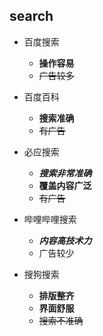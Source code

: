 ## search

- 百度搜索
  - **操作容易**
  - ~~广告较多~~
- 百度百科
  - **搜索准确**
  - ~~有广告~~

- 必应搜索
  - ***搜索非常准确***
  - **覆盖内容广泛**
  - ~~有广告~~
- 哔哩哔哩搜索
  - ***内容高技术力***
  - 广告较少
- 搜狗搜索
  - **排版整齐**
  - **界面舒服**
  - ~~搜索不准确~~
